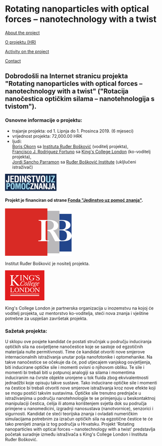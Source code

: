 # Rotating nanoparticles with optical forces – nanotechnology with a twist


[About the project](./README.md)

[O projektu (HR)](./hrabout.md)

[Activity on the project](./activity.md)

[Contact](./contact.md)

## Dobrodošli na Internet stranicu projekta "Rotating nanoparticles with optical forces – nanotechnology with a twist" ("Rotacija nanočestica optičkim silama – nanotehnologija s tvistom").

### Osnovne informacije o projektu:

- trajanje projekta: od 1. Lipnja do 1. Prosinca 2019. (6 mjeseci)
- vrijednost projekta: 72,000.00 HRK
- ljudi:  
[Boris Okorn](https://www.irb.hr/O-IRB-u/Ljudi/Boris-Okorn) sa [Instituta Ruđer Bošković](https://www.irb.hr/) (voditelj projekta),  
[Francisco J. Rodriguez Fortuno](https://www.kcl.ac.uk/nms/depts/physics/people/academicstaff/rodriguezfortuno(paco)) sa [King's College London](https://www.kcl.ac.uk) (ko-voditelj projekta),  
[Jordi Sancho Parramon](https://www.irb.hr/O-IRB-u/Ljudi/Jordi-Sancho-Parramon) sa [Ruđer Bošković Institute](https://www.irb.hr/) (ukljlučeni istraživač)

![UKF](./logos/znanjepomoc.jpg) 

#### Projekt je financiran od strane [Fonda "Jedinstvo uz pomoć znanja"](http://ukf.hr/).

![IRB](./logos/irb.svg)  

Institut Ruđer Bošković je nositelj projekta.

![KCL](./logos/KCLlogo130.gif)

King's College London je partnerska organizacija u inozemstvu na kojoj će voditelj projekta, uz mentorstvo ko-voditelja, steći nova znanja i vještine potrebne za uspješan završetak projekta.

### Sažetak projekta:
U sklopu ove posjete kandidat će postati stručnjak u području induciranja optičkih sila na osvijetljene nanočestice koje se sastoje od egzotičnih materijala nulte permitivnosti. Time će kandidat otvoriti nove smjerove internacionalnih istraživanja unutar polja nanofotonike i optomehanike. Na takve nanočestice se očekuje da će, pod utjecajem vanjskog osvjetljenja, biti inducirane optičke sile i momenti ovisni o njihovom obliku. Te sile i momenti bi trebali biti u potpunoj analogiji sa silama i momentima induciranim na čvrste objekte uronjene u tok fluida zbog ekvivalentnosti jednadžbi koje opisuju takve sustave. Tako inducirane optičke sile i momenti na čestice bi trebali otvoriti nove smjerove istraživanja kroz nove efekte koji se mogu postići takvim sustavima. Optičke sile trenutno prednjače u istraživanjima u području nanotehnologije te se primjenjuju u beskontaktnoj manipulaciji čestica, ćelija ili atoma korištenjem svjetla dok su područja primjene u nanomedicini, izgradnji nanosustava (nanotvornice), senzorici i sigurnosti. Kandidat će steći teorijska znanja i ovladati numeričkim simulacijama potrebnim za izračun optičkih sila na egzotične čestice te će tako prenijeti znanja iz tog područja u Hrvatsku.
Projekt 'Rotating nanoparticles with optical forces – nanotechnology with a twist' predstavlja početak suradnje između istraživača s King's College London i Instituta Ruđer Bošković.



